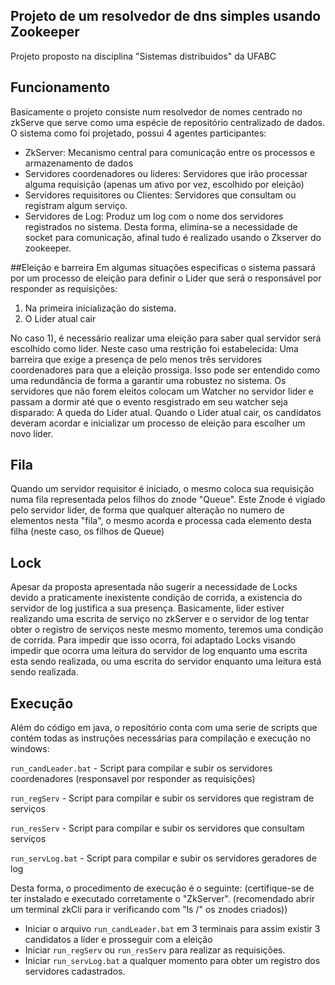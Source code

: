 ## Projeto de um resolvedor de dns simples usando Zookeeper

Projeto proposto na disciplina "Sistemas distribuidos" da UFABC

## Funcionamento

Basicamente o projeto consiste num resolvedor de nomes centrado no zkServe que serve como uma espécie de repositório centralizado de dados. O sistema como foi projetado, possui 4 agentes participantes:
- ZkServer: Mecanismo central para comunicação entre os processos e armazenamento de dados
- Servidores coordenadores ou lideres: Servidores que irão processar alguma requisição (apenas um ativo por vez, escolhido por eleição)
- Servidores requisitores ou Clientes: Servidores que consultam ou registram algum serviço.
- Servidores de Log: Produz um log com o nome dos servidores registrados no sistema. 
Desta forma, elimina-se a necessidade de socket para comunicação, afinal tudo é realizado usando o Zkserver do zookeeper.

##Eleição e barreira
Em algumas situações especificas o sistema passará por um processo de eleição para definir o Lider que será o responsável por responder as requisições:
1) Na primeira inicialização do sistema.
2) O Lider atual cair

No caso 1), é necessário realizar uma eleição para saber qual servidor será escolhido como lider. Neste caso uma restrição foi estabelecida: Uma barreira que exige
a presença de pelo menos três servidores coordenadores para que a eleição prossiga. Isso pode ser entendido como uma redundância de forma a garantir uma robustez no sistema.
Os servidores que não forem eleitos colocam um Watcher no servidor lider e passam a dormir até que o evento resgistrado em seu watcher seja disparado: A queda do Lider atual.
Quando o Lider atual cair, os candidatos deveram acordar e inicializar um processo de eleição para escolher um novo líder.

## Fila

Quando um servidor requisitor é iniciado, o mesmo coloca sua requisição numa fila representada pelos filhos do znode "Queue". Este Znode é vigiado pelo servidor lider, de forma
que qualquer alteração no numero de elementos nesta "fila", o mesmo acorda e processa cada elemento desta filha (neste caso, os filhos de Queue)

## Lock

Apesar da proposta apresentada não sugerir a necessidade de Locks devido a praticamente inexistente condição de corrida, a existencia do servidor de log justifica a sua presença.
Basicamente, lider estiver realizando uma escrita de serviço no zkServer e o servidor de log tentar obter o registro de serviços neste mesmo momento, teremos uma condição de corrida. Para impedir que isso ocorra, foi adaptado Locks visando impedir que ocorra uma leitura do servidor de log enquanto uma escrita esta sendo realizada, ou uma escrita do servidor enquanto uma leitura está sendo realizada. 

## Execução

Além do código em java, o repositório conta com uma serie de scripts que contém todas as instruções necessárias para compilação e execução no windows:

`run_candLeader.bat` - Script para compilar e subir os servidores coordenadores (responsavel por responder as requisições)

`run_regServ` - Script para compilar e subir os servidores que registram de serviços

`run_resServ` - Script para compilar e subir os servidores que consultam serviços

`run_servLog.bat` - Script para compilar e subir os servidores geradores de log

Desta forma, o procedimento de execução é o seguinte:
(certifique-se de ter instalado e executado corretamente o "ZkServer". (recomendado abrir um terminal zkCli para ir verificando com "ls /" os znodes criados))

- Iniciar o arquivo `run_candLeader.bat` em 3 terminais para assim existir 3 candidatos a líder e prosseguir com a eleição
- Iniciar `run_regServ` ou `run_resServ` para realizar as requisições.
- Iniciar `run_servLog.bat` a qualquer momento para obter um registro dos servidores cadastrados.





